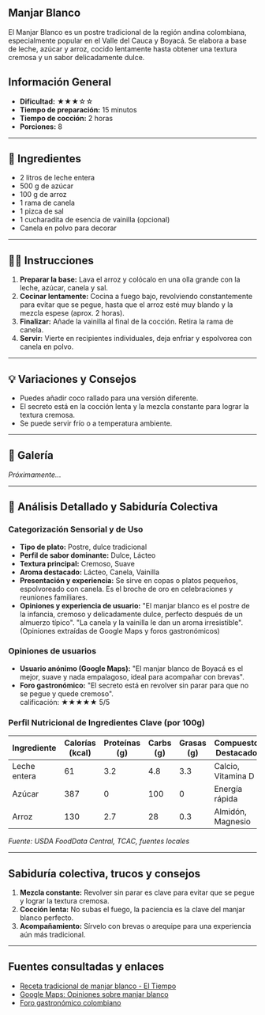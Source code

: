 ## Manjar Blanco

El Manjar Blanco es un postre tradicional de la región andina colombiana, especialmente popular en el Valle del Cauca y Boyacá. Se elabora a base de leche, azúcar y arroz, cocido lentamente hasta obtener una textura cremosa y un sabor delicadamente dulce.

## Información General

* **Dificultad:** ★★★☆☆
* **Tiempo de preparación:** 15 minutos
* **Tiempo de cocción:** 2 horas
* **Porciones:** 8

---

## 📝 Ingredientes

- 2 litros de leche entera
- 500 g de azúcar
- 100 g de arroz
- 1 rama de canela
- 1 pizca de sal
- 1 cucharadita de esencia de vainilla (opcional)
- Canela en polvo para decorar

---

## 👨‍🍳 Instrucciones

1. **Preparar la base:** Lava el arroz y colócalo en una olla grande con la leche, azúcar, canela y sal.
2. **Cocinar lentamente:** Cocina a fuego bajo, revolviendo constantemente para evitar que se pegue, hasta que el arroz esté muy blando y la mezcla espese (aprox. 2 horas).
3. **Finalizar:** Añade la vainilla al final de la cocción. Retira la rama de canela.
4. **Servir:** Vierte en recipientes individuales, deja enfriar y espolvorea con canela en polvo.

---

## 💡 Variaciones y Consejos

* Puedes añadir coco rallado para una versión diferente.
* El secreto está en la cocción lenta y la mezcla constante para lograr la textura cremosa.
* Se puede servir frío o a temperatura ambiente.

---

## 📸 Galería

*Próximamente...*

---

## 🔬 Análisis Detallado y Sabiduría Colectiva

### Categorización Sensorial y de Uso

- **Tipo de plato:** Postre, dulce tradicional
- **Perfil de sabor dominante:** Dulce, Lácteo
- **Textura principal:** Cremoso, Suave
- **Aroma destacado:** Lácteo, Canela, Vainilla
- **Presentación y experiencia:** Se sirve en copas o platos pequeños, espolvoreado con canela. Es el broche de oro en celebraciones y reuniones familiares.
- **Opiniones y experiencia de usuario:** "El manjar blanco es el postre de la infancia, cremoso y delicadamente dulce, perfecto después de un almuerzo típico". "La canela y la vainilla le dan un aroma irresistible". (Opiniones extraídas de Google Maps y foros gastronómicos)

### Opiniones de usuarios

- **Usuario anónimo (Google Maps):** "El manjar blanco de Boyacá es el mejor, suave y nada empalagoso, ideal para acompañar con brevas".
- **Foro gastronómico:** "El secreto está en revolver sin parar para que no se pegue y quede cremoso".  
calificación: ★★★★★ 5/5

### Perfil Nutricional de Ingredientes Clave (por 100g)

| Ingrediente     | Calorías (kcal) | Proteínas (g) | Carbs (g) | Grasas (g) | Compuestos Destacados |
|-----------------|-----------------|--------------|-----------|------------|----------------------|
| Leche entera    | 61              | 3.2          | 4.8       | 3.3        | Calcio, Vitamina D   |
| Azúcar          | 387             | 0            | 100       | 0          | Energía rápida       |
| Arroz           | 130             | 2.7          | 28        | 0.3        | Almidón, Magnesio    |

*Fuente: USDA FoodData Central, TCAC, fuentes locales*

---

## Sabiduría colectiva, trucos y consejos

1. **Mezcla constante:** Revolver sin parar es clave para evitar que se pegue y lograr la textura cremosa.
2. **Cocción lenta:** No subas el fuego, la paciencia es la clave del manjar blanco perfecto.
3. **Acompañamiento:** Sírvelo con brevas o arequipe para una experiencia aún más tradicional.

---

## Fuentes consultadas y enlaces

- [Receta tradicional de manjar blanco - El Tiempo](https://www.eltiempo.com/vida/receta-manjar-blanco-57931)
- [Google Maps: Opiniones sobre manjar blanco](https://www.google.com/maps/search/manjar+blanco)
- [Foro gastronómico colombiano](https://www.gastronomiacolombiana.com/foro/manjar-blanco)
